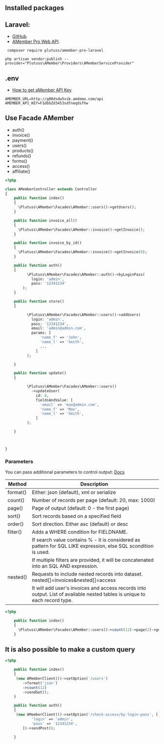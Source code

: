 ## Installed packages

## Laravel:

- [GitHub](https://github.com/plutuss/amember-api-laravel).
- [AMember Pro Web API](https://docs.amember.com/REST/).

```shell
 composer require plutuss/amember-pro-laravel
```

```shell
php artisan vendor:publish --provider="Plutuss\AMember\Providers\AMemberServiceProvider"
```

## .env

- [How to get aMember API Key](https://help.birdsend.co/article/show/104240-how-to-get-amember-api-key)

```dotenv
AMEMBER_URL=http://g00dsdw5vib.amdemo.com/api
AMEMBER_API_KEY=F1dbbZd3453sdfneqdsfhw
```

## Use Facade AMember

- auth()
- invoice()
- payment()
- users()
- products()
- refunds()
- forms()
- access()
- affiliate()

```php
<?php

class AMemberController extends Controller
{
    public function index()
    {
      \Plutuss\AMember\Facades\AMember::users()->getUsers();
    }

    public function invoice_all()
    {
      \Plutuss\AMember\Facades\AMember::invoice()->getInvoice();
    }

    public function invoice_by_id()
    {
      \Plutuss\AMember\Facades\AMember::invoice()->getInvoice(8);
    }

    public function auth()
    {
          \Plutuss\AMember\Facades\AMember::auth()->byLoginPass(
            login: 'admin',
            pass: '12341234'
        );
    }

    public function store()
    {

          \Plutuss\AMember\Facades\AMember::users()->addUsers(
            login: 'admin',
            pass: '12341234',
            email: 'admin@admin.com',
            params: [
                'name_f' => 'John',
                'name_l' => 'Smith',
                ...
              ]
          );

    }

    public function update()
    {

          \Plutuss\AMember\Facades\AMember::users()
            ->updateUser(
              id: 8,
              fieldsAndValue: [
                'email' => 'max@admin.com',
                'name_f' => 'Max',
                'name_l' => 'Smith',
              ]
          );

    }



}

```

### Parameters

You can pass additional parameters to control output: [Docs](https://docs.amember.com/REST/#fetching-list-of-users-via-web-api)

| Method   | Description                                                                                                                |
| -------- | -------------------------------------------------------------------------------------------------------------------------- |
| format() | Either: json (default), xml or serialize                                                                                   |
| count()  | Number of records per page (default: 20, max: 1000)                                                                        |
| page()   | Page of output (default: 0 - the first page)                                                                               |
| sort()   | Sort records based on a specified field                                                                                    |
| order()  | Sort direction. Either asc (default) or desc                                                                               |
| filter() | Adds a WHERE condition for FIELDNAME.                                                                                      |
|          | If search value contains % - it is considered as pattern for SQL LIKE expression, else SQL scondition is used.             |
|          | If multiple filters are provided, it will be concatenated into an SQL AND expression.                                      |
| nested() | Requests to include nested records into dataset. nested[]=invoices&nested[]=access                                         |
|          | It will add user's invoices and access records into output. List of available nested tables is unique to each record type. |

```php
<?php

    public function index()
    {
      \Plutuss\AMember\Facades\AMember::users()->count(12)->page(2)->getUsers();
    }
```

## It is also possible to make a custom query

```php
<?php

    public function index()
    {
     (new AMemberClient())->setOption('/users')
        ->format('json')
        ->count(12)
        ->sendGet();
    }

    public function auth()
    {
     (new AMemberClient())->setOption('/check-access/by-login-pass', [
            'login' => 'admin',
            'pass' => '12341234',
        ])->sendPost();

    }
```
